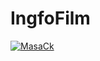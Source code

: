 # IngfoFilm

[![MasaCk](https://img.shields.io/badge/IngfoFilm-APK-black.svg?style=for-the-badge&logo=android)](https://download1476.mediafire.com/u8wxob8d9aeg/5lc54ydrxvtcli3/IngfoFilm.apk)
